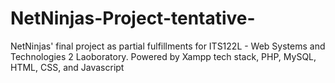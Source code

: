# NetNinjas-Project-tentative-
NetNinjas' final project as partial fulfillments for ITS122L - Web Systems and Technologies 2 Laoboratory. Powered by Xampp tech stack, PHP, MySQL, HTML, CSS, and Javascript
